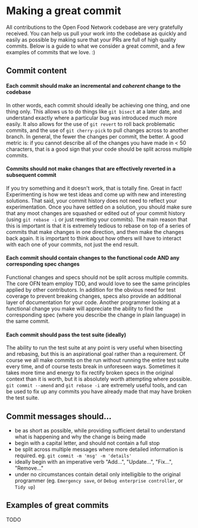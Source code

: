 # Making a great commit
All contributions to the Open Food Network codebase are very gratefully received. You can help us pull your work into the codebase as quickly and easily as possible by making sure that your PRs are full of high quality commits. Below is a guide to what we consider a great commit, and a few examples of commits that we love. :)

## Commit content
#### Each commit should make an incremental and *coherent* change to the codebase
In other words, each commit should ideally be achieving one thing, and one thing only. This allows us to do things like `git bisect` at a later date, and understand exactly where a particular bug was introduced much more easily. It also allows for the use of `git revert` to roll back problematic commits, and the use of `git cherry-pick` to pull changes across to another branch. In general, the fewer the changes per commit, the better. A good metric is: if you cannot describe all of the changes you have made in < 50 characters, that is a good sign that your code should be split across multiple commits.

#### Commits should not make changes that are effectively reverted in a subsequent commit
If you try something and it doesn't work, that is totally fine. Great in fact! Experimenting is how we test ideas and come up with new and interesting solutions. That said, your commit history does not need to reflect your experimentation. Once you have settled on a solution, you should make sure that any moot changes are squashed or edited out of your commit history (using `git rebase -i` or just rewriting your commits). The main reason that this is important is that it is extremely tedious to rebase on top of a series of commits that make changes in one direction, and then make the changes back again. It is important to think about how others will have to interact with each one of your commits, not just the end result.

#### Each commit should contain changes to the functional code AND any corresponding spec changes
Functional changes and specs should not be split across multiple commits. The core OFN team employ TDD, and would love to see the same principles applied by other contributors. In addition for the obvious need for test coverage to prevent breaking changes, specs also provide an additional layer of documentation for your code. Another programmer looking at a functional change you make will appreciate the ability to find the corresponding spec (where you describe the change in plain language) in the same commit.

#### Each commit should pass the test suite (ideally)
The ability to run the test suite at any point is very useful when bisecting and rebasing, but this is an aspirational goal rather than a requirement. Of course we all make commits on the run without running the entire test suite every time, and of course tests break in unforeseen ways. Sometimes it takes more time and energy to fix rectify broken specs in the original context than it is worth, but it is absolutely worth attempting where possible. `git commit --amend` and `git rebase -i` are extremely useful tools, and can be used to fix up any commits you have already made that may have broken the test suite.

## Commit messages should...
* be as short as possible, while providing sufficient detail to understand what is happening and why the change is being made
* begin with a capital letter, and should not contain a full stop
* be split across multiple messages where more detailed information is required. eg. `git commit -m 'msg' -m 'details'`
* ideally begin with an imperative verb "Add...", "Update...", "Fix...", "Remove..."
* under no circumstances contain detail only intelligible to the original programmer (eg. `Emergency save`, or `Debug enterprise controller`, or `Tidy up`)

## Examples of great commits
TODO